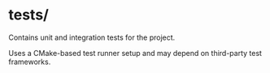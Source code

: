 # tests/

Contains unit and integration tests for the project.

Uses a CMake-based test runner setup and may depend on third-party test frameworks.
